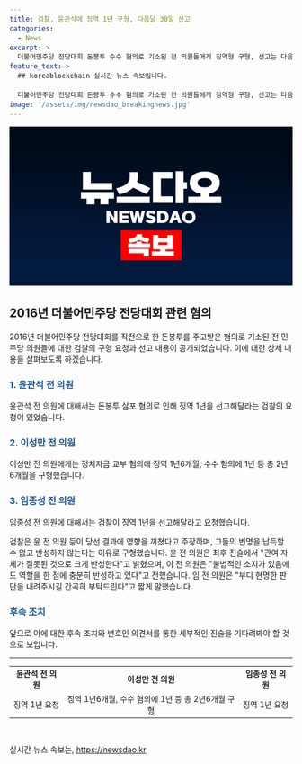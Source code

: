 ```yaml
---
title: 검찰, 윤관석에 징역 1년 구형, 다음달 30일 선고
categories:
  - News
excerpt: >
  더불어민주당 전당대회 돈봉투 수수 혐의로 기소된 전 의원들에게 징역형 구형, 선고는 다음달 30일로 예정됐다. 검찰은 윤관석 전 의원에게 1년, 이성만 전 의원에게 2년6개월, 임종성 전 의원에게 1년의 징역을 요청했다. 검찰은 당 대표 당선에 영향을 준 행위로 구형을 이유로 밝혔으며, 피고인들은 변명과 반성을 통해 변호인을 통해 진술할 것을 약속했다.
feature_text: >
  ## koreablockchain 실시간 뉴스 속보입니다.

  더불어민주당 전당대회 돈봉투 수수 혐의로 기소된 전 의원들에게 징역형 구형, 선고는 다음달 30일로 예정됐다. 검찰은 윤관석 전 의원에게 1년, 이성만 전 의원에게 2년6개월, 임종성 전 의원에게 1년의 징역을 요청했다. 검찰은 당 대표 당선에 영향을 준 행위로 구형을 이유로 밝혔으며, 피고인들은 변명과 반성을 통해 변호인을 통해 진술할 것을 약속했다.
image: '/assets/img/newsdao_breakingnews.jpg'
---
```


<p><img src="/assets/img/newsdao_breakingnews.jpg" alt="koreablockchain 속보" /></p>

<h2 data-ke-size="size26">2016년 더불어민주당 전당대회 관련 혐의</h2>

<p data-ke-size="size16">2016년 더불어민주당 전당대회를 직전으로 한 돈봉투를 주고받은 혐의로 기소된 전 민주당 의원들에 대한 검찰의 구형 요청과 선고 내용이 공개되었습니다. 이에 대한 상세 내용을 살펴보도록 하겠습니다.</p>

<h3><b><span style="color: #1a5490;">1. 윤관석 전 의원</span></b></h3>

<p data-ke-size="size16">윤관석 전 의원에 대해서는 돈봉투 살포 혐의로 인해 징역 1년을 선고해달라는 검찰의 요청이 있었습니다.</p>

<h3><b><span style="color: #1a5490;">2. 이성만 전 의원</span></b></h3>

<p data-ke-size="size16">이성만 전 의원에게는 정치자금 교부 혐의에 징역 1년6개월, 수수 혐의에 1년 등 총 2년6개월을 구형했습니다.</p>

<h3><b><span style="color: #1a5490;">3. 임종성 전 의원</span></b></h3>

<p data-ke-size="size16">임종성 전 의원에 대해서는 검찰이 징역 1년을 선고해달라고 요청했습니다.</p>

<p data-ke-size="size16">검찰은 윤 전 의원 등이 당선 결과에 영향을 끼쳤다고 주장하며, 그들의 변명을 납득할 수 없고 반성하지 않는다는 이유로 구형했습니다. 윤 전 의원은 최후 진술에서 "관여 자체가 잘못된 것으로 크게 반성한다"고 밝혔으며, 이 전 의원은 "불법적인 소지가 있음에도 역할을 한 점에 충분히 반성하고 있다"고 전했습니다. 임 전 의원은 "부디 현명한 판단을 내려주시길 간곡히 부탁드린다"고 짧게 말했습니다.</p>

<h3><b><span style="color: #1a5490;">후속 조치</span></b></h3>

<p data-ke-size="size16">앞으로 이에 대한 후속 조치와 변호인 의견서를 통한 세부적인 진술을 기다려봐야 할 것으로 보입니다.</p>

<hr>

<table>
    <tbody>
        <tr>
            <td style="text-align: center; height: 17px;"><b>윤관석 전 의원</b></td>
            <td style="text-align: center; height: 17px;"><b>이성만 전 의원</b></td>
            <td style="text-align: center; height: 17px;"><b>임종성 전 의원</b></td>
        </tr>
        <tr>
            <td style="text-align: center; height: 17px;">징역 1년 요청</td>
            <td style="text-align: center; height: 17px;">징역 1년6개월, 수수 혐의에 1년 등 총 2년6개월 구형</td>
            <td style="text-align: center; height: 17px;">징역 1년 요청</td>
        </tr>
    </tbody>
</table>

<p data-ke-size="size16">&nbsp;</p>
실시간 뉴스 속보는, <a href="https://newsdao.kr" rel="dofollow">https://newsdao.kr</a>


